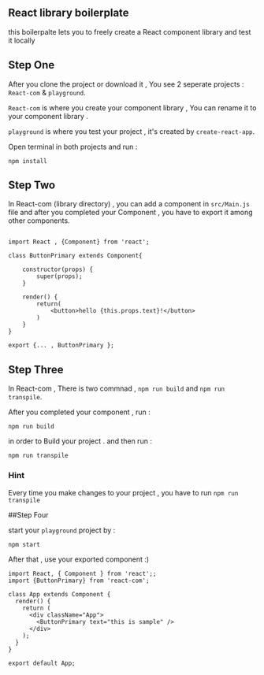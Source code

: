 ## React library boilerplate

this boilerpalte lets you to freely create a React component library and test it locally  

## Step One

After you clone the project or  download it , You see 2 seperate projects : `React-com` & `playground`.

`React-com` is where you create your component library , You can rename it to your component library .

`playground` is where you test your project , it's created by `create-react-app`.

Open terminal in both projects and run :

```
npm install
```

## Step Two

In React-com (library directory) , you can add a component in `src/Main.js` file and after you completed your Component , you have to export it among other components.

```

import React , {Component} from 'react';

class ButtonPrimary extends Component{

    constructor(props) {
        super(props);
    }

    render() {
        return(
            <button>hello {this.props.text}!</button>
        )
    }
}

export {... , ButtonPrimary };

```


## Step Three

In React-com , There is two commnad , `npm run build` and `npm run transpile`.

After you completed your component , run :

```
npm run build
```

in order to Build your project . and then run : 

```
npm run transpile
```

### Hint

Every time you make changes to your project , you have to run `npm run transpile` 

##Step Four

start your `playground` project by :

```
npm start
```

After that , use your exported component :)

```
import React, { Component } from 'react';;
import {ButtonPrimary} from 'react-com';

class App extends Component {
  render() {
    return (
      <div className="App">
        <ButtonPrimary text="this is sample" />
      </div>
    );
  }
}

export default App;
```




